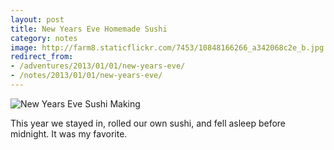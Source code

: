 ```yaml
---
layout: post
title: New Years Eve Homemade Sushi
category: notes
image: http://farm8.staticflickr.com/7453/10848166266_a342068c2e_b.jpg
redirect_from:
- /adventures/2013/01/01/new-years-eve/
- /notes/2013/01/01/new-years-eve/
---
```


<div class="photos">
<img src="http://farm8.staticflickr.com/7453/10848166266_a342068c2e_b.jpg" class="pop-out" alt="New Years Eve Sushi Making">
</div>

This year we stayed in, rolled our own sushi, and fell asleep before midnight. It was my favorite.
